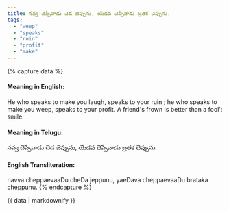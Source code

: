 ```yaml
---
title: నవ్వ చెప్పేవాడు చెడ జెప్పును, యేడవ చెప్పేవాడు బ్రతక చెప్పును.
tags:
  - "weep"
  - "speaks"
  - "ruin"
  - "profit"
  - "make"
---
```


{% capture data %}
#### Meaning in English:
He who speaks to make you laugh, speaks to your ruin ; he who speaks to make you weep, speaks to your profit.
A friend's frown is better than a fool': smile.

#### Meaning in Telugu:
నవ్వ చెప్పేవాడు చెడ జెప్పును, యేడవ చెప్పేవాడు బ్రతక చెప్పును.

#### English Transliteration:
navva cheppaevaaDu cheDa jeppunu, yaeDava cheppaevaaDu brataka cheppunu.
{% endcapture %}

{{ data | markdownify }}

